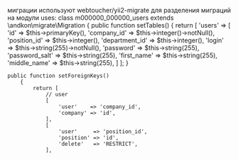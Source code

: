 миграции используют webtoucher/yii2-migrate для разделения миграций на модули
uses:
class m000000_000000_users extends \andkon\migrate\Migration
{
	public function setTables()
	{
		return [
            'users' => [
                'id'            => $this->primaryKey(),
                'company_id'    => $this->integer()->notNull(),
                'position_id'   => $this->integer(),
                'department_id' => $this->integer(),
                'login'         => $this->string(255)->notNull(),
                'password'      => $this->string(255),
                'password_salt' => $this->string(255),
                'first_name'    => $this->string(255),
                'middle_name'   => $this->string(255),
            ]
        ];
    }
    
    public function setForeignKeys()
    	{
    		return [
    			// user
    			[
    				'user'    => 'company_id',
    				'company' => 'id',
    			],
    			[
    				'user'     => 'position_id',
    				'position' => 'id',
    				'delete'   => 'RESTRICT',
    			],